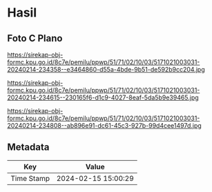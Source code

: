 # Hasil

## Foto C Plano

https://sirekap-obj-formc.kpu.go.id/8c7e/pemilu/ppwp/51/71/02/10/03/5171021003031-20240214-234358--e3464860-d55a-4bde-9b51-de592b9cc204.jpg

https://sirekap-obj-formc.kpu.go.id/8c7e/pemilu/ppwp/51/71/02/10/03/5171021003031-20240214-234615--230165f6-d1c9-4027-8eaf-5da5b9e39465.jpg

https://sirekap-obj-formc.kpu.go.id/8c7e/pemilu/ppwp/51/71/02/10/03/5171021003031-20240214-234808--ab896e91-dc61-45c3-927b-99d4cee1497d.jpg


## Metadata

| Key        | Value               |
| ---------- | ------------------- |
| Time Stamp | 2024-02-15 15:00:29 |



